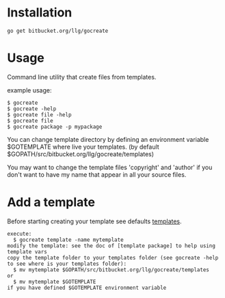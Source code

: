 Installation
============
    go get bitbucket.org/llg/gocreate

Usage
=====

Command line utility that create files from templates.

example usage:
    
    $ gocreate
    $ gocreate -help
    $ gocreate file -help
    $ gocreate file
	$ gocreate package -p mypackage

You can change template directory by defining an environment variable $GOTEMPLATE where live your templates. (by default $GOPATH/src/bitbucket.org/llg/gocreate/templates)

You may want to change the template files 'copyright' and 'author' if you don't want to have my name that appear in all your source files.


Add a template
==============

Before starting creating your template see defaults [templates].
    
    execute:
      $ gocreate template -name mytemplate
    modify the template: see the doc of [template package] to help using template vars
    copy the template folder to your templates folder (see gocreate -help to see where is your templates folder):
      $ mv mytemplate $GOPATH/src/bitbucket.org/llg/gocreate/templates
    or
      $ mv mytemplate $GOTEMPLATE 
    if you have defined $GOTEMPLATE environment variable

[templates]: https://bitbucket.org/llg/gocreate/src/tip/templates
[template package]: golang.org/pkg/text/template